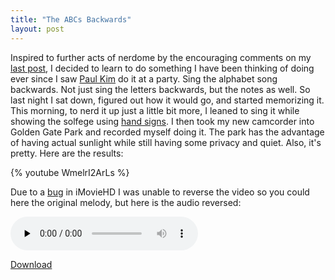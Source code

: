```yaml
---
title: "The ABCs Backwards"
layout: post
---
```


Inspired to further acts of nerdome by the encouraging comments on my <a href="http://blog.classicalcode.com/?p=330">last post</a>, I decided to learn to do something I have been thinking of doing ever since I saw <a href="http://www.youtube.com/user/VideoBuck">Paul Kim</a> do it at a party. Sing the alphabet song backwards. Not just sing the letters backwards, but the notes as well. So last night I sat down, figured out how it would go, and started memorizing it. This morning, to nerd it up just a little bit more, I leaned to sing it while showing the solfege using <a href="http://www.classicsforkids.com/teachers/training/handsigns.asp">hand signs</a>. I then took my new camcorder into Golden Gate Park and recorded myself doing it. The park has the advantage of having actual sunlight while still having some privacy and quiet. Also, it's pretty. Here are the results:

{% youtube WmelrI2ArLs %}

Due to a <a href="http://forums.macrumors.com/showthread.php?t=223370">bug</a> in iMovieHD I was unable to reverse the video so you could here the original melody, but here is the audio reversed:

<audio id="wp_mep_35" src="http://jordaneldredge.com/uploads/2009/02/abcs.mp3" type="audio/mp3"    controls="controls" preload="none"  ></audio>

<a href='http://jordaneldredge.com/uploads/2009/02/abcs.mp3'>Download</a>

